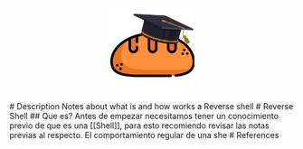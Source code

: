 <p align="center">
<img alt="academy" widith="150" height="150" src="https://github.com/CesarGBkR/HackingBasics/blob/main/Concepts/attachments/Dise%C3%B1o_sin_t%C3%ADtulo-removebg-preview.png?raw=true">
</p>
# Description
Notes about what is and how works a Reverse shell
# Reverse Shell
## Que es?
Antes de empezar necesitamos tener un conocimiento previo de que es una [[Shell]], para esto recomiendo revisar las notas previas al respecto.
El comportamiento regular de una she
# References
